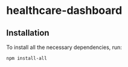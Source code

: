 # healthcare-dashboard


## Installation

To install all the necessary dependencies, run:

```bash
npm install-all


